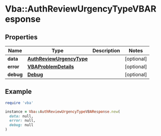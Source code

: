 # Vba::AuthReviewUrgencyTypeVBAResponse

## Properties

| Name | Type | Description | Notes |
| ---- | ---- | ----------- | ----- |
| **data** | [**AuthReviewUrgencyType**](AuthReviewUrgencyType.md) |  | [optional] |
| **error** | [**VBAProblemDetails**](VBAProblemDetails.md) |  | [optional] |
| **debug** | [**Debug**](Debug.md) |  | [optional] |

## Example

```ruby
require 'vba'

instance = Vba::AuthReviewUrgencyTypeVBAResponse.new(
  data: null,
  error: null,
  debug: null
)
```

